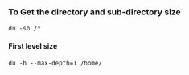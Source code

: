### To Get the directory and sub-directory size

    du -sh /*

#### First level size

    du -h --max-depth=1 /home/
